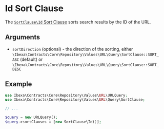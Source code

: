 # Id Sort Clause

The [`SortClause\Id` Sort Clause](../../api/php_api/php_api_reference/classes/Ibexa-Contracts-Core-Repository-Values-URL-Query-SortClause-Id.html)
sorts search results by the ID of the URL.

## Arguments

- `sortDirection` (optional) - the direction of the sorting, either `\Ibexa\Contracts\Core\Repository\Values\URL\Query\SortClause::SORT_ASC` (default) or `\Ibexa\Contracts\Core\Repository\Values\URL\Query\SortClause::SORT_DESC`

## Example

``` php
use Ibexa\Contracts\Core\Repository\Values\URL\URLQuery;
use Ibexa\Contracts\Core\Repository\Values\URL\Query\SortClause;

// ...

$query = new URLQuery();
$query->sortClauses = [new SortClause\Id()];
```
